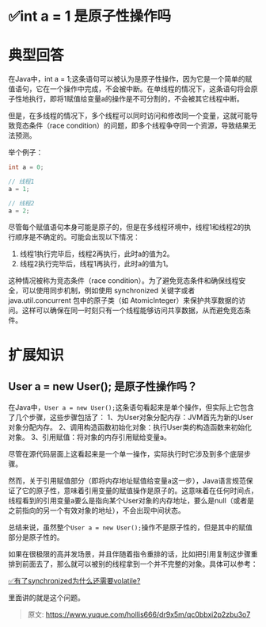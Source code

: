 # ✅int a = 1 是原子性操作吗


# 典型回答


在Java中，int a = 1;这条语句可以被认为是原子性操作，因为它是一个简单的赋值语句，它在一个操作中完成，不会被中断。在单线程的情况下，这条语句将会原子性地执行，即将1赋值给变量a的操作是不可分割的，不会被其它线程中断。

但是，在多线程的情况下，多个线程可以同时访问和修改同一个变量，这就可能导致竞态条件（race condition）的问题，即多个线程争夺同一个资源，导致结果无法预测。

举个例子：

```java
int a = 0;

// 线程1
a = 1;

// 线程2
a = 2;

```

尽管每个赋值语句本身可能是原子的，但是在多线程环境中，线程1和线程2的执行顺序是不确定的。可能会出现以下情况：

1. 线程1执行完毕后，线程2再执行，此时a的值为2。
2. 线程2执行完毕后，线程1再执行，此时a的值为1。

这种情况被称为竞态条件（race condition）。为了避免竞态条件和确保线程安全，可以使用同步机制，例如使用 synchronized 关键字或者 java.util.concurrent 包中的原子类（如 AtomicInteger）来保护共享数据的访问。这样可以确保在同一时刻只有一个线程能够访问共享数据，从而避免竞态条件。


# 扩展知识


## User a = new User(); 是原子性操作吗？

在Java中，`User a = new User();`这条语句看起来是单个操作，但实际上它包含了几个步骤，这些步骤包括了：
1、为User对象分配内存：JVM首先为新的User对象分配内存。
2、调用构造函数初始化对象：执行User类的构造函数来初始化对象。
3、引用赋值：将对象的内存引用赋给变量a。

尽管在源代码层面上这看起来是一个单一操作，实际执行时它涉及到多个底层步骤。

然而，关于引用赋值部分（即将内存地址赋值给变量a这一步），Java语言规范保证了它的原子性，意味着引用变量的赋值操作是原子的。这意味着在任何时间点，线程看到的引用变量a要么是指向某个User对象的内存地址，要么是null（或者是之前指向的另一个有效对象的地址），不会出现中间状态。

总结来说，虽然整个`User a = new User();`操作不是原子性的，但是其中的赋值部分是原子性的。

如果在很极限的高并发场景，并且伴随着指令重排的话，比如把引用复制这步骤重排到前面去了，那么就可以被别的线程拿到一个并不完整的对象。具体可以参考：

[✅有了synchronized为什么还需要volatile?](https://www.yuque.com/hollis666/dr9x5m/nl3dfw?view=doc_embed)

里面讲的就是这个问题。




> 原文: <https://www.yuque.com/hollis666/dr9x5m/qc0bbxi2p2zbu3o7>